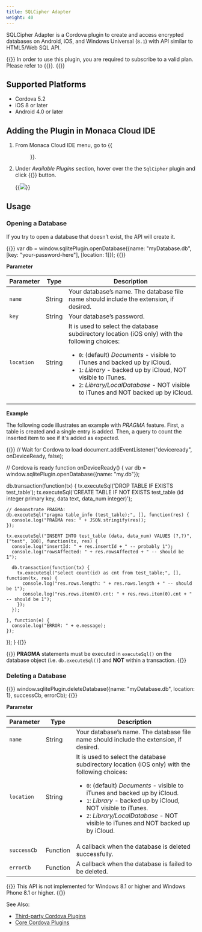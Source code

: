 ```yaml
---
title: SQLCipher Adapter
weight: 40
---
```


SQLCipher Adapter is a Cordova plugin to create and access encrypted
databases on Android, iOS, and Windows Universal (`8.1`) with API similar
to HTML5/Web SQL API.

{{<note>}}
  In order to use this plugin, you are required to subscribe to a valid plan. Please refer to {{<link href="https://monaca.mobi/en/pricing" title="Monaca Subscription Plans">}}.
{{</note>}}

## Supported Platforms

-   Cordova 5.2
-   iOS 8 or later
-   Android 4.0 or later

## Adding the Plugin in Monaca Cloud IDE

1.  From Monaca Cloud IDE menu, go to {{<menu menu1="Configure" menu2="Cordova Plugin Settings">}}.

2.  Under *Available Plugins* section, hover over the the `SqlCipher` plugin and click {{<guilabel name="Enable">}} button.

    {{<img src="/images/reference/power_plugins/sqlcipher/1.png">}}

## Usage

### Opening a Database

If you try to open a database that doesn’t exist, the API will create
it.

{{<highlight javascript>}}
var db = window.sqlitePlugin.openDatabase({name: "myDatabase.db", [key: "your-password-here"], [location: 1]});
{{</highlight>}}

**Parameter**

Parameter | Type | Description
----------|------|----------------
`name` | String | Your database’s name. The database file name should include the extension, if desired.
`key` | String | Your database’s password.
`location` | String | It is used to select the database subdirectory location (iOS only) with the following choices: <ul><li>`0`: (default) *Documents* -  visible to iTunes and backed up by iCloud.</li><li>`1`: *Library* - backed up by iCloud, NOT visible to iTunes.</li><li>`2`: *Library/LocalDatabase* - NOT visible to iTunes and NOT backed up by iCloud.</li>
</ul>

**Example**

The following code illustrates an example with *PRAGMA* feature. First, a table is created and a single entry is added. Then, a query to count the inserted item to see if it's added as expected.

{{<highlight javascript>}}
// Wait for Cordova to load
document.addEventListener("deviceready", onDeviceReady, false);

// Cordova is ready
function onDeviceReady() {
  var db = window.sqlitePlugin.openDatabase({name: "my.db"});

  db.transaction(function(tx) {
    tx.executeSql('DROP TABLE IF EXISTS test_table');
    tx.executeSql('CREATE TABLE IF NOT EXISTS test_table (id integer primary key, data text, data_num integer)');

    // demonstrate PRAGMA:
    db.executeSql("pragma table_info (test_table);", [], function(res) {
      console.log("PRAGMA res: " + JSON.stringify(res));
    });

    tx.executeSql("INSERT INTO test_table (data, data_num) VALUES (?,?)", ["test", 100], function(tx, res) {
      console.log("insertId: " + res.insertId + " -- probably 1");
      console.log("rowsAffected: " + res.rowsAffected + " -- should be 1");

      db.transaction(function(tx) {
        tx.executeSql("select count(id) as cnt from test_table;", [], function(tx, res) {
          console.log("res.rows.length: " + res.rows.length + " -- should be 1");
          console.log("res.rows.item(0).cnt: " + res.rows.item(0).cnt + " -- should be 1");
        });
      });

    }, function(e) {
      console.log("ERROR: " + e.message);
    });
  });
}
{{</highlight>}}

{{<note>}}
<b>PRAGMA</b> statements must be executed in <code>executeSql()</code> on the database object (i.e. <code>db.executeSql()</code>) and <b>NOT</b> within a transaction.
{{</note>}}

### Deleting a Database

{{<highlight javascript>}}
window.sqlitePlugin.deleteDatabase({name: "myDatabase.db", location: 1}, successCb, errorCb);
{{</highlight>}}

**Parameter**

Parameter | Type | Description
----------|------|----------------
`name` | String | Your database’s name. The database file name should include the extension, if desired.
`location` | String | It is used to select the database subdirectory location (iOS only) with the following choices: <ul><li>`0`: (default) *Documents* -  visible to iTunes and backed up by iCloud.</li><li>`1`: *Library* - backed up by iCloud, NOT visible to iTunes.</li><li>`2`: *Library/LocalDatabase* - NOT visible to iTunes and NOT backed up by iCloud.</li></ul>
`successCb` | Function | A callback when the database is deleted successfully.
`errorCb` | Function | A callback when the database is failed to be deleted.

{{<note>}}
This API is not implemented for Windows 8.1 or higher and Windows Phone 8.1 or higher.
{{</note>}}

See Also:

- [Third-party Cordova Plugins](../../third_party_phonegap)
- [Core Cordova Plugins](../../cordova_6.5)
